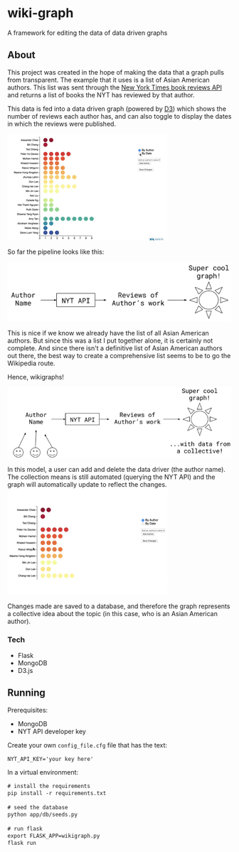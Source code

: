 # wiki-graph
A framework for editing the data of data driven graphs

## About
This project was created in the hope of making the data that a graph pulls from transparent. The example that it uses is a list of Asian American authors. This list was sent through the [New York Times book reviews API](https://developer.nytimes.com/books_api.json) and returns a list of books the NYT has reviewed by that author.

This data is fed into a data driven graph (powered by [D3](https://d3js.org/)) which shows the number of reviews each author has, and can also toggle to display the dates in which the reviews were published.

![Gif of toggling data](readme-imgs/shift_data.gif)

So far the pipeline looks like this:

![data pipeline](readme-imgs/pipeline_1.png)

This is nice if we know we already have the list of all Asian American authors. But since this was a list I put together alone, it is certainly not complete. And since there isn't a definitive list of Asian American authors out there, the best way to create a comprehensive list seems to be to go the Wikipedia route.

Hence, wikigraphs!

![data pipeline with user input](readme-imgs/pipeline_2.png)

In this model, a user can add and delete the data driver (the author name). The collection means is still automated (querying the NYT API) and the graph will automatically update to reflect the changes.
![Gif of adding and deleting entries](readme-imgs/add_delete.gif)

Changes made are saved to a database, and therefore the graph represents a collective idea about the topic (in this case, who is an Asian American author).

### Tech
* Flask
* MongoDB
* D3.js

## Running
Prerequisites:
* MongoDB
* NYT API developer key

Create your own `config_file.cfg` file that has the text:
```
NYT_API_KEY='your key here'
```

In a virtual environment:
```
# install the requirements
pip install -r requirements.txt

# seed the database
python app/db/seeds.py

# run flask
export FLASK_APP=wikigraph.py
flask run
```
